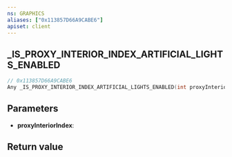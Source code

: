 ```yaml
---
ns: GRAPHICS
aliases: ["0x113857D66A9CABE6"]
apiset: client
---
```

## _IS_PROXY_INTERIOR_INDEX_ARTIFICIAL_LIGHTS_ENABLED

```c
// 0x113857D66A9CABE6
Any _IS_PROXY_INTERIOR_INDEX_ARTIFICIAL_LIGHTS_ENABLED(int proxyInteriorIndex);
```


## Parameters
* **proxyInteriorIndex**:

## Return value

